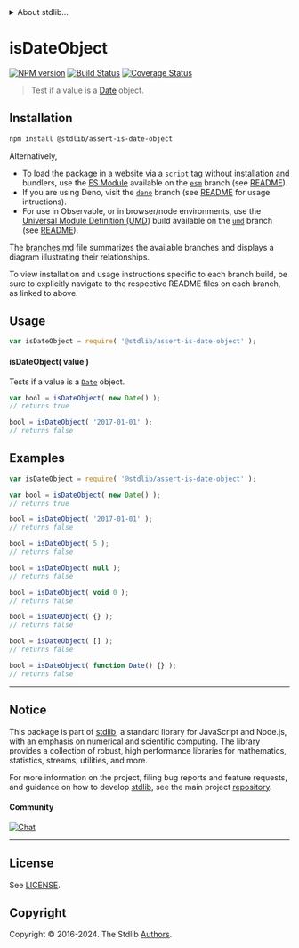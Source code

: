 <!--

@license Apache-2.0

Copyright (c) 2018 The Stdlib Authors.

Licensed under the Apache License, Version 2.0 (the "License");
you may not use this file except in compliance with the License.
You may obtain a copy of the License at

   http://www.apache.org/licenses/LICENSE-2.0

Unless required by applicable law or agreed to in writing, software
distributed under the License is distributed on an "AS IS" BASIS,
WITHOUT WARRANTIES OR CONDITIONS OF ANY KIND, either express or implied.
See the License for the specific language governing permissions and
limitations under the License.

-->


<details>
  <summary>
    About stdlib...
  </summary>
  <p>We believe in a future in which the web is a preferred environment for numerical computation. To help realize this future, we've built stdlib. stdlib is a standard library, with an emphasis on numerical and scientific computation, written in JavaScript (and C) for execution in browsers and in Node.js.</p>
  <p>The library is fully decomposable, being architected in such a way that you can swap out and mix and match APIs and functionality to cater to your exact preferences and use cases.</p>
  <p>When you use stdlib, you can be absolutely certain that you are using the most thorough, rigorous, well-written, studied, documented, tested, measured, and high-quality code out there.</p>
  <p>To join us in bringing numerical computing to the web, get started by checking us out on <a href="https://github.com/stdlib-js/stdlib">GitHub</a>, and please consider <a href="https://opencollective.com/stdlib">financially supporting stdlib</a>. We greatly appreciate your continued support!</p>
</details>

# isDateObject

[![NPM version][npm-image]][npm-url] [![Build Status][test-image]][test-url] [![Coverage Status][coverage-image]][coverage-url] <!-- [![dependencies][dependencies-image]][dependencies-url] -->

> Test if a value is a [Date][mdn-date-object] object.

<section class="installation">

## Installation

```bash
npm install @stdlib/assert-is-date-object
```

Alternatively,

-   To load the package in a website via a `script` tag without installation and bundlers, use the [ES Module][es-module] available on the [`esm`][esm-url] branch (see [README][esm-readme]).
-   If you are using Deno, visit the [`deno`][deno-url] branch (see [README][deno-readme] for usage intructions).
-   For use in Observable, or in browser/node environments, use the [Universal Module Definition (UMD)][umd] build available on the [`umd`][umd-url] branch (see [README][umd-readme]).

The [branches.md][branches-url] file summarizes the available branches and displays a diagram illustrating their relationships.

To view installation and usage instructions specific to each branch build, be sure to explicitly navigate to the respective README files on each branch, as linked to above.

</section>

<section class="usage">

## Usage

```javascript
var isDateObject = require( '@stdlib/assert-is-date-object' );
```

#### isDateObject( value )

Tests if a value is a [`Date`][mdn-date-object] object.

```javascript
var bool = isDateObject( new Date() );
// returns true

bool = isDateObject( '2017-01-01' );
// returns false
```

</section>

<!-- /.usage -->

<section class="examples">

## Examples

<!-- eslint-disable no-empty-function, no-restricted-syntax -->

<!-- eslint no-undef: "error" -->

```javascript
var isDateObject = require( '@stdlib/assert-is-date-object' );

var bool = isDateObject( new Date() );
// returns true

bool = isDateObject( '2017-01-01' );
// returns false

bool = isDateObject( 5 );
// returns false

bool = isDateObject( null );
// returns false

bool = isDateObject( void 0 );
// returns false

bool = isDateObject( {} );
// returns false

bool = isDateObject( [] );
// returns false

bool = isDateObject( function Date() {} );
// returns false
```

</section>

<!-- /.examples -->

<!-- Section for related `stdlib` packages. Do not manually edit this section, as it is automatically populated. -->

<section class="related">

</section>

<!-- /.related -->

<!-- Section for all links. Make sure to keep an empty line after the `section` element and another before the `/section` close. -->


<section class="main-repo" >

* * *

## Notice

This package is part of [stdlib][stdlib], a standard library for JavaScript and Node.js, with an emphasis on numerical and scientific computing. The library provides a collection of robust, high performance libraries for mathematics, statistics, streams, utilities, and more.

For more information on the project, filing bug reports and feature requests, and guidance on how to develop [stdlib][stdlib], see the main project [repository][stdlib].

#### Community

[![Chat][chat-image]][chat-url]

---

## License

See [LICENSE][stdlib-license].


## Copyright

Copyright &copy; 2016-2024. The Stdlib [Authors][stdlib-authors].

</section>

<!-- /.stdlib -->

<!-- Section for all links. Make sure to keep an empty line after the `section` element and another before the `/section` close. -->

<section class="links">

[npm-image]: http://img.shields.io/npm/v/@stdlib/assert-is-date-object.svg
[npm-url]: https://npmjs.org/package/@stdlib/assert-is-date-object

[test-image]: https://github.com/stdlib-js/assert-is-date-object/actions/workflows/test.yml/badge.svg?branch=v0.2.2
[test-url]: https://github.com/stdlib-js/assert-is-date-object/actions/workflows/test.yml?query=branch:v0.2.2

[coverage-image]: https://img.shields.io/codecov/c/github/stdlib-js/assert-is-date-object/main.svg
[coverage-url]: https://codecov.io/github/stdlib-js/assert-is-date-object?branch=main

<!--

[dependencies-image]: https://img.shields.io/david/stdlib-js/assert-is-date-object.svg
[dependencies-url]: https://david-dm.org/stdlib-js/assert-is-date-object/main

-->

[chat-image]: https://img.shields.io/gitter/room/stdlib-js/stdlib.svg
[chat-url]: https://app.gitter.im/#/room/#stdlib-js_stdlib:gitter.im

[stdlib]: https://github.com/stdlib-js/stdlib

[stdlib-authors]: https://github.com/stdlib-js/stdlib/graphs/contributors

[umd]: https://github.com/umdjs/umd
[es-module]: https://developer.mozilla.org/en-US/docs/Web/JavaScript/Guide/Modules

[deno-url]: https://github.com/stdlib-js/assert-is-date-object/tree/deno
[deno-readme]: https://github.com/stdlib-js/assert-is-date-object/blob/deno/README.md
[umd-url]: https://github.com/stdlib-js/assert-is-date-object/tree/umd
[umd-readme]: https://github.com/stdlib-js/assert-is-date-object/blob/umd/README.md
[esm-url]: https://github.com/stdlib-js/assert-is-date-object/tree/esm
[esm-readme]: https://github.com/stdlib-js/assert-is-date-object/blob/esm/README.md
[branches-url]: https://github.com/stdlib-js/assert-is-date-object/blob/main/branches.md

[stdlib-license]: https://raw.githubusercontent.com/stdlib-js/assert-is-date-object/main/LICENSE

[mdn-date-object]: https://developer.mozilla.org/en-US/docs/Web/JavaScript/Reference/Global_Objects/Date

</section>

<!-- /.links -->
